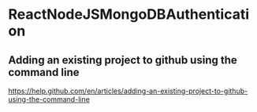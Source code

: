# ReactNodeJSMongoDBAuthentication
 ## Adding an existing project to github using the command line
https://help.github.com/en/articles/adding-an-existing-project-to-github-using-the-command-line
